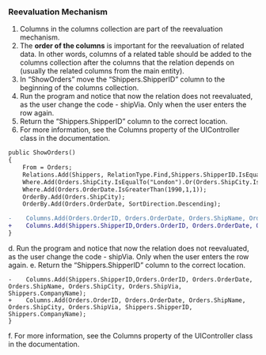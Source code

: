 ﻿### Reevaluation Mechanism
1.	Columns in the columns collection are part of the reevaluation mechanism.
2.	The **order of the columns** is important for the reevaluation of related data. In other words, columns of a related table should be added to the columns collection after the columns that the relation depends on (usually the related columns from the main entity).
3.	In “ShowOrders” move the “Shippers.ShipperID” column to the beginning of the columns collection.
4.	Run the program and notice that now the relation does not reevaluated, as the user change the code - shipVia. Only when the user enters the row again.
5.	Return the “Shippers.ShipperID” column to the correct location.
6.	For more information, see the Columns property of the UIController class in the documentation.
```diff
public ShowOrders()
{
    From = Orders;
    Relations.Add(Shippers, RelationType.Find,Shippers.ShipperID.IsEqualTo(Orders.ShipVia));
    Where.Add(Orders.ShipCity.IsEqualTo("London").Or(Orders.ShipCity.IsEqualTo("Madrid")));
    Where.Add(Orders.OrderDate.IsGreaterThan(1990,1,1));
    OrderBy.Add(Orders.ShipCity);
    OrderBy.Add(Orders.OrderDate, SortDirection.Descending);

-    Columns.Add(Orders.OrderID, Orders.OrderDate, Orders.ShipName, Orders.ShipCity, Orders.ShipVia, Shippers.ShipperID, Shippers.CompanyName);
+    Columns.Add(Shippers.ShipperID,Orders.OrderID, Orders.OrderDate, Orders.ShipName, Orders.ShipCity, Orders.ShipVia,  Shippers.CompanyName);            
}
```
d.	Run the program and notice that now the relation does not reevaluated, as the user change the code - shipVia. Only when the user enters the row again.
e.	Return the “Shippers.ShipperID” column to the correct location.
```
-    Columns.Add(Shippers.ShipperID,Orders.OrderID, Orders.OrderDate, Orders.ShipName, Orders.ShipCity, Orders.ShipVia,  Shippers.CompanyName);            
+    Columns.Add(Orders.OrderID, Orders.OrderDate, Orders.ShipName, Orders.ShipCity, Orders.ShipVia, Shippers.ShipperID, Shippers.CompanyName);
}
```
f.	For more information, see the Columns property of the UIController class in the documentation.
